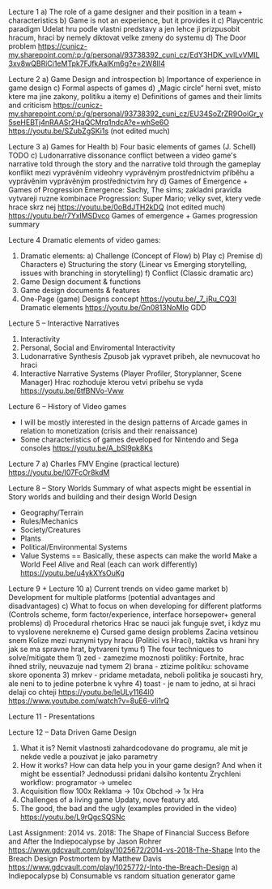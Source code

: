 Lecture 1
a) The role of a game designer and their position in a team + characteristics
b) Game is not an experience, but it provides it
c) Playcentric paradigm
	Udelat hru podle vlastni predstavy a jen lehce ji prizpusobit hracum, hraci by nemely diktovat velke zmeny do systemu
d) The Door problem
https://cunicz-my.sharepoint.com/:p:/g/personal/93738392_cuni_cz/EdY3HDK_vvlLvVMlL3xv8wQBRiCi1eMTpk7FJfkAaIKm6g?e=2W8lI4

Lecture 2
a) Game Design and introspection
b) Importance of experience in game design
c) Formal aspects of games
d) „Magic circle“
	herni svet, misto ktere ma jine zakony, politiku a itemy
e) Definitions of games and their limits and criticism
https://cunicz-my.sharepoint.com/:p:/g/personal/93738392_cuni_cz/EU34SoZrZR9OoiGr_y5seHEBTj4nRAASr2HaQCMrq1ndcA?e=whSe6O
https://youtu.be/SZubZgSKi1s (not edited much)

Lecture 3
a) Games for Health
b) Four basic elements of games (J. Schell)
	TODO
c) Ludonarrative dissonance
	conflict between a video game's narrative told through the story and the narrative told through the gameplay
	konflikt mezi vyprávěním videohry vyprávěným prostřednictvím příběhu a vyprávěním vyprávěným prostřednictvím hry
d) Games of Emergence + Games of Progression
	Emergence: Sachy, The sims; zakladni pravidla vytvareji ruzne kombinace
	Progression: Super Mario; velky svet, ktery vede hrace skrz nej
https://youtu.be/0oBdJTH2kDQ (not edited much)
https://youtu.be/r7YxlMSDvco Games of emergence + Games progression summary

Lecture 4
Dramatic elements of video games:
1) Dramatic elements:
a) Challenge (Concept of Flow)
b) Play
c) Premise
d) Characters
e) Structuring the story (Linear vs Emerging storytelling, issues with branching in storytelling)
f) Conflict (Classic dramatic arc)
2) Game Design document & functions
3) Game design documents & features
4) One-Page (game) Designs concept
https://youtu.be/_7_jRu_CQ3I Dramatic elements
https://youtu.be/Gn0813NoMIo GDD
 
Lecture 5 – Interactive Narratives
1) Interactivity
2) Personal, Social and Enviromental Interactivity
3) Ludonarrative Synthesis
	Zpusob jak vypravet pribeh, ale nevnucovat ho hraci
4) Interactive Narrative Systems (Player Profiler, Storyplanner, Scene Manager)
   Hrac rozhoduje kterou vetvi pribehu se vyda
https://youtu.be/6tfBNVo-Vww
 
Lecture 6 – History of Video games
- I will be mostly interested in the design patterns of Arcade games in relation to monetization (crisis and their renaissance)
- Some characteristics of games developed for Nintendo and Sega consoles
https://youtu.be/A_bSl9pk8Ks
 
Lecture 7
a) Charles FMV Engine (practical lecture)
https://youtu.be/I07FcOr8kdM
 
Lecture 8 – Story Worlds
Summary of what aspects might be essential in Story worlds and building and their design
World Design
- Geography/Terrain
- Rules/Mechanics
- Society/Creatures
- Plants
- Political/Environmental Systems
- Value Systems
== Basically, these aspects can make the world Make a World Feel Alive and Real (each can work differently)
https://youtu.be/u4ykXYsOuKg

Lecture 9 + Lecture 10
a) Current trends on video game market
b) Development for multiple platforms (potential advantages and disadvantages)
c) What to focus on when developing for different platforms (Controls scheme, form factor/experience, interface horsepower+ general problems)
d) Procedural rhetorics
	Hrac se nauci jak funguje svet, i kdyz mu to vyslovene nerekneme
e) Cursed game design problems
	Zacina vetsinou snem
	Kolize mezi ruznymi typy hracu (Politici vs Hraci), taktika vs hrani hry jak se ma spravne hrat, bytvareni tymu
f) The four techniques to solve/mitigate them
	1) zed - zamezime moznosti politiky: Fortnite, hrac ihned strily, neuvazuje nad tymem
	2) brana - ztizime politiku: schovame skore oponenta
	3) mrkev - pridame metadata, neboli politika je soucasti hry, ale neni to to jedine poterbne k vyhre
	4) toast - je nam to jedno, at si hraci delaji co chteji
https://youtu.be/leULy1164l0
https://www.youtube.com/watch?v=8uE6-vIi1rQ

Lecture 11 - Presentations

Lecture 12 – Data Driven Game Design
1) What it is?
	Nemit vlastnosti zahardcodovane do programu, ale mit je nekde vedle a pouzivat je jako parametry
2) How it works? How can data help you in your game design? And when it might be essential?
	Jednodussi pridani dalsiho kontentu
	Zrychleni workflow: programator -> umelec
3) Acquisition flow
	100x Reklama -> 10x Obchod -> 1x Hra
4) Challenges of a living game
	Updaty, nove featury atd.
5) The good, the bad and the ugly (examples provided in the video)
https://youtu.be/L9rQgcSQSNc
 
Last Assignment:
2014 vs. 2018: The Shape of Financial Success Before and After the Indiepocalypse by Jason Rohrer
https://www.gdcvault.com/play/1025672/2014-vs-2018-The-Shape
Into the Breach Design Postmortem by Matthew Davis
https://www.gdcvault.com/play/1025772/-Into-the-Breach-Design
a) Indiepocalypse
b) Consumable vs random situation generator game
